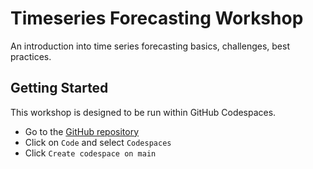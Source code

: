 # Timeseries Forecasting Workshop
An introduction into time series forecasting basics, challenges, best practices.

## Getting Started
This workshop is designed to be run within GitHub Codespaces.

* Go to the [GitHub repository](https://github.com/WeinbergMalte/timeseries-forecasting-workshop)
* Click on `Code` and select `Codespaces`
* Click `Create codespace on main`
